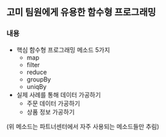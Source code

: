 ## 고미 팀원에게 유용한 함수형 프로그래밍

### 내용
- 핵심 함수형 프로그래밍 메소드 5가지
  - map
  - filter
  - reduce
  - groupBy
  - uniqBy
- 실제 사례를 통해 데이터 가공하기
  - 주문 데이터 가공하기
  - 상품 정보 가공하기

(위 메소드는 파트너센터에서 자주 사용되는 메소드들만 추림)
